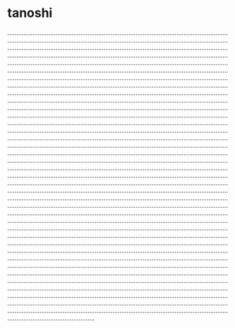 # tanoshi

.........................................................................................................................................................................................................................................................................................................................................................................................................................................................................................................................................................................................................................................................................................................................................................................................................................................................................................................................................................................................................................................................................................................................................................................................................................................................................................................................................................................................................................................................................................................................................................................................................................................................................................................................................................................................................................................................................................................................................................................................................................................................................................................................................................................................................................................................................................................................................................................................................................................................................................................................................................................................................................................................................................................................................................................................................................................................................................................................................................................................................................................................................................................................................................................................................................................................................................................................................................................................................................................................................................................................................................................................................................................................................................................................................................................................................................................................................................................................................................................................................................................................................................................................................................................................................................................................................................................................................................................................................................................................................................................................................................................................................................................................................................................................................................................................................................................................................................................................................................
